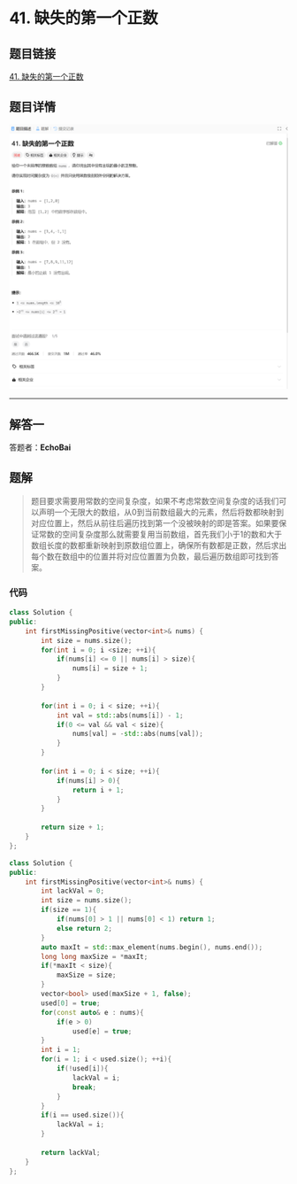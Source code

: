 # 41. 缺失的第一个正数
## 题目链接  
[41. 缺失的第一个正数](https://leetcode.cn/problems/first-missing-positive/description/)
## 题目详情
![题目图片](Img/41.png)

***
## 解答一
答题者：**EchoBai**

## 题解
>题目要求需要用常数的空间复杂度，如果不考虑常数空间复杂度的话我们可以声明一个无限大的数组，从0到当前数组最大的元素，然后将数都映射到对应位置上，然后从前往后遍历找到第一个没被映射的即是答案。如果要保证常数的空间复杂度那么就需要复用当前数组，首先我们小于1的数和大于数组长度的数都重新映射到原数组位置上，确保所有数都是正数，然后求出每个数在数组中的位置并将对应位置置为负数，最后遍历数组即可找到答案。

### 代码

```c++
class Solution {
public:
    int firstMissingPositive(vector<int>& nums) {
        int size = nums.size();
        for(int i = 0; i <size; ++i){
            if(nums[i] <= 0 || nums[i] > size){
                nums[i] = size + 1;
            }
        }

        for(int i = 0; i < size; ++i){
            int val = std::abs(nums[i]) - 1;
            if(0 <= val && val < size){
                nums[val] = -std::abs(nums[val]);
            }
        }

        for(int i = 0; i < size; ++i){
            if(nums[i] > 0){
                return i + 1;
            }
        }

        return size + 1;
    }
};
```

``` c++
class Solution {
public:
    int firstMissingPositive(vector<int>& nums) {
        int lackVal = 0;
        int size = nums.size();
        if(size == 1){
            if(nums[0] > 1 || nums[0] < 1) return 1;
            else return 2;
        }
        auto maxIt = std::max_element(nums.begin(), nums.end());
        long long maxSize = *maxIt;
        if(*maxIt < size){
            maxSize = size;
        }
        vector<bool> used(maxSize + 1, false);
        used[0] = true;
        for(const auto& e : nums){
            if(e > 0)
                used[e] = true;
        }
        int i = 1;
        for(i = 1; i < used.size(); ++i){
            if(!used[i]){
                lackVal = i;
                break;
            }
        }
        if(i == used.size()){
            lackVal = i;
        }
    
        return lackVal;
    }
};
```

